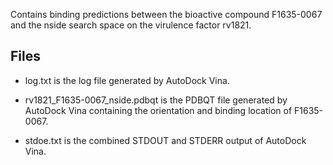 Contains binding predictions between the bioactive compound F1635-0067 and the nside search space on the virulence factor rv1821.

## Files

- log.txt is the log file generated by AutoDock Vina.

- rv1821_F1635-0067_nside.pdbqt is the PDBQT file generated by AutoDock Vina containing the orientation and binding location of F1635-0067.

- stdoe.txt is the combined STDOUT and STDERR output of AutoDock Vina.

